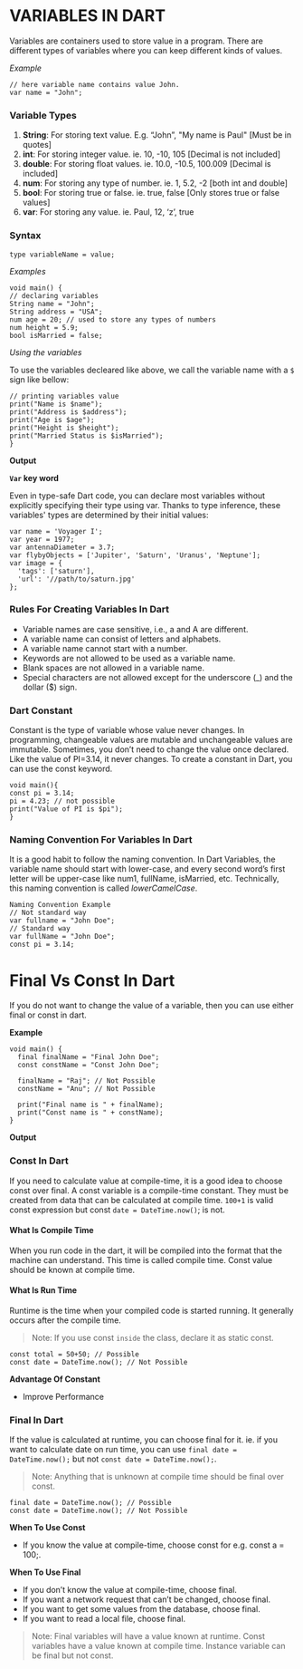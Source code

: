 
# VARIABLES IN DART

Variables are containers used to store value in a program. There are different types of variables where you can keep different kinds of values. 

*Example*

```
// here variable name contains value John.
var name = "John"; 
```


### Variable Types

1. **String**: For storing text value. E.g. “John”, "My name is Paul" [Must be in quotes]
2. **int**: For storing integer value. ie. 10, -10, 105 [Decimal is not included]
3. **double**: For storing float values. ie. 10.0, -10.5, 100.009 [Decimal is included]
4. **num**: For storing any type of number. ie. 1, 5.2, -2 [both int and double]
5. **bool**: For storing true or false. ie. true, false [Only stores true or false values]
6. **var**: For storing any value. ie. Paul, 12, ‘z’, true

### Syntax

`type variableName = value;`

*Examples*

```
void main() {
// declaring variables
String name = "John";
String address = "USA";  
num age = 20; // used to store any types of numbers 
num height = 5.9;
bool isMarried = false;
```

*Using the variables*

To use the variables decleared like above, we call the variable name with a `$` sign like bellow: 

``` 
// printing variables value   
print("Name is $name");
print("Address is $address");
print("Age is $age");
print("Height is $height");
print("Married Status is $isMarried");
}
```

**Output**

**`Var` key word**

Even in type-safe Dart code, you can declare most variables without explicitly specifying their type using var. Thanks to type inference, these variables' types are determined by their initial values:

```
var name = 'Voyager I';
var year = 1977;
var antennaDiameter = 3.7;
var flybyObjects = ['Jupiter', 'Saturn', 'Uranus', 'Neptune'];
var image = {
  'tags': ['saturn'],
  'url': '//path/to/saturn.jpg'
};
```


### Rules For Creating Variables In Dart
- Variable names are case sensitive, i.e., a and A are different.
- A variable name can consist of letters and alphabets.
- A variable name cannot start with a number.
- Keywords are not allowed to be used as a variable name.
- Blank spaces are not allowed in a variable name.
- Special characters are not allowed except for the underscore (_) and the dollar ($) sign.

### Dart Constant

Constant is the type of variable whose value never changes. In programming, changeable values are mutable and unchangeable values are immutable. Sometimes, you don’t need to change the value once declared. Like the value of PI=3.14, it never changes. To create a constant in Dart, you can use the const keyword.

```
void main(){
const pi = 3.14;
pi = 4.23; // not possible  
print("Value of PI is $pi");
}
```

### Naming Convention For Variables In Dart
It is a good habit to follow the naming convention. In Dart Variables, the variable name should start with lower-case, and every second word’s first letter will be upper-case like num1, fullName, isMarried, etc. Technically, this naming convention is called *lowerCamelCase*.

```
Naming Convention Example
// Not standard way
var fullname = "John Doe";
// Standard way
var fullName = "John Doe";
const pi = 3.14;
```


# Final Vs Const In Dart
If you do not want to change the value of a variable, then you can use either final or const in dart.

**Example**

```
void main() {
  final finalName = "Final John Doe";
  const constName = "Const John Doe";

  finalName = "Raj"; // Not Possible
  constName = "Anu"; // Not Possible

  print("Final name is " + finalName);
  print("Const name is " + constName);
}
```

**Output**

### Const In Dart

If you need to calculate value at compile-time, it is a good idea to choose const over final. A const variable is a compile-time constant. They must be created from data that can be calculated at compile time. `100+1` is valid const expression but const `date = DateTime.now()`; is not.

#### What Is Compile Time
When you run code in the dart, it will be compiled into the format that the machine can understand. This time is called compile time. Const value should be known at compile time.

#### What Is Run Time
Runtime is the time when your compiled code is started running. It generally occurs after the compile time.

> Note: If you use const `inside` the class, declare it as static const.

```
const total = 50+50; // Possible
const date = DateTime.now(); // Not Possible
```

**Advantage Of Constant**

- Improve Performance

### Final In Dart
If the value is calculated at runtime, you can choose final for it.  ie. if you want to calculate date on run time, you can use `final date = DateTime.now();` but not `const date = DateTime.now();`.


> Note: Anything that is unknown at compile time should be final over const.

```
final date = DateTime.now(); // Possible
const date = DateTime.now(); // Not Possible
```

**When To Use Const**

- If you know the value at compile-time, choose const for e.g. const a = 100;.

**When To Use Final**

- If you don’t know the value at compile-time, choose final.
- If you want a network request that can’t be changed, choose final.
- If you want to get some values from the database, choose final.
- If you want to read a local file, choose final.


> Note: Final variables will have a value known at runtime. Const variables have a value known at compile time. Instance variable can be final but not const.